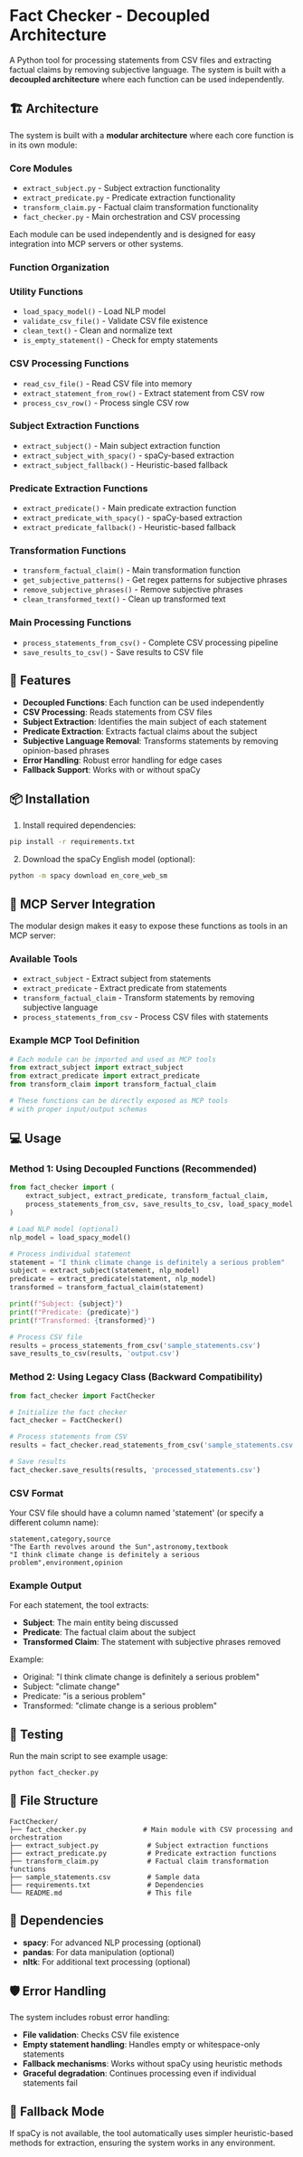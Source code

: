 # Fact Checker - Decoupled Architecture

A Python tool for processing statements from CSV files and extracting factual claims by removing subjective language. The system is built with a **decoupled architecture** where each function can be used independently.

## 🏗️ Architecture

The system is built with a **modular architecture** where each core function is in its own module:

### **Core Modules**
- `extract_subject.py` - Subject extraction functionality
- `extract_predicate.py` - Predicate extraction functionality  
- `transform_claim.py` - Factual claim transformation functionality
- `fact_checker.py` - Main orchestration and CSV processing

Each module can be used independently and is designed for easy integration into MCP servers or other systems.

### **Function Organization**

### **Utility Functions**
- `load_spacy_model()` - Load NLP model
- `validate_csv_file()` - Validate CSV file existence
- `clean_text()` - Clean and normalize text
- `is_empty_statement()` - Check for empty statements

### **CSV Processing Functions**
- `read_csv_file()` - Read CSV file into memory
- `extract_statement_from_row()` - Extract statement from CSV row
- `process_csv_row()` - Process single CSV row

### **Subject Extraction Functions**
- `extract_subject()` - Main subject extraction function
- `extract_subject_with_spacy()` - spaCy-based extraction
- `extract_subject_fallback()` - Heuristic-based fallback

### **Predicate Extraction Functions**
- `extract_predicate()` - Main predicate extraction function
- `extract_predicate_with_spacy()` - spaCy-based extraction
- `extract_predicate_fallback()` - Heuristic-based fallback

### **Transformation Functions**
- `transform_factual_claim()` - Main transformation function
- `get_subjective_patterns()` - Get regex patterns for subjective phrases
- `remove_subjective_phrases()` - Remove subjective phrases
- `clean_transformed_text()` - Clean up transformed text

### **Main Processing Functions**
- `process_statements_from_csv()` - Complete CSV processing pipeline
- `save_results_to_csv()` - Save results to CSV file

## 🚀 Features

- **Decoupled Functions**: Each function can be used independently
- **CSV Processing**: Reads statements from CSV files
- **Subject Extraction**: Identifies the main subject of each statement
- **Predicate Extraction**: Extracts factual claims about the subject
- **Subjective Language Removal**: Transforms statements by removing opinion-based phrases
- **Error Handling**: Robust error handling for edge cases
- **Fallback Support**: Works with or without spaCy

## 📦 Installation

1. Install required dependencies:
```bash
pip install -r requirements.txt
```

2. Download the spaCy English model (optional):
```bash
python -m spacy download en_core_web_sm
```

## 🔌 MCP Server Integration

The modular design makes it easy to expose these functions as tools in an MCP server:

### **Available Tools**
- `extract_subject` - Extract subject from statements
- `extract_predicate` - Extract predicate from statements  
- `transform_factual_claim` - Transform statements by removing subjective language
- `process_statements_from_csv` - Process CSV files with statements

### **Example MCP Tool Definition**
```python
# Each module can be imported and used as MCP tools
from extract_subject import extract_subject
from extract_predicate import extract_predicate
from transform_claim import transform_factual_claim

# These functions can be directly exposed as MCP tools
# with proper input/output schemas
```

## 💻 Usage

### **Method 1: Using Decoupled Functions (Recommended)**

```python
from fact_checker import (
    extract_subject, extract_predicate, transform_factual_claim,
    process_statements_from_csv, save_results_to_csv, load_spacy_model
)

# Load NLP model (optional)
nlp_model = load_spacy_model()

# Process individual statement
statement = "I think climate change is definitely a serious problem"
subject = extract_subject(statement, nlp_model)
predicate = extract_predicate(statement, nlp_model)
transformed = transform_factual_claim(statement)

print(f"Subject: {subject}")
print(f"Predicate: {predicate}")
print(f"Transformed: {transformed}")

# Process CSV file
results = process_statements_from_csv('sample_statements.csv')
save_results_to_csv(results, 'output.csv')
```

### **Method 2: Using Legacy Class (Backward Compatibility)**

```python
from fact_checker import FactChecker

# Initialize the fact checker
fact_checker = FactChecker()

# Process statements from CSV
results = fact_checker.read_statements_from_csv('sample_statements.csv')

# Save results
fact_checker.save_results(results, 'processed_statements.csv')
```

### **CSV Format**

Your CSV file should have a column named 'statement' (or specify a different column name):

```csv
statement,category,source
"The Earth revolves around the Sun",astronomy,textbook
"I think climate change is definitely a serious problem",environment,opinion
```

### **Example Output**

For each statement, the tool extracts:
- **Subject**: The main entity being discussed
- **Predicate**: The factual claim about the subject
- **Transformed Claim**: The statement with subjective phrases removed

Example:
- Original: "I think climate change is definitely a serious problem"
- Subject: "climate change" 
- Predicate: "is a serious problem"
- Transformed: "climate change is a serious problem"

## 🧪 Testing

Run the main script to see example usage:

```bash
python fact_checker.py
```

## 📁 File Structure

```
FactChecker/
├── fact_checker.py              # Main module with CSV processing and orchestration
├── extract_subject.py            # Subject extraction functions
├── extract_predicate.py          # Predicate extraction functions
├── transform_claim.py            # Factual claim transformation functions
├── sample_statements.csv         # Sample data
├── requirements.txt              # Dependencies
└── README.md                     # This file
```

## 🔧 Dependencies

- **spacy**: For advanced NLP processing (optional)
- **pandas**: For data manipulation (optional)
- **nltk**: For additional text processing (optional)

## 🛡️ Error Handling

The system includes robust error handling:
- **File validation**: Checks CSV file existence
- **Empty statement handling**: Handles empty or whitespace-only statements
- **Fallback mechanisms**: Works without spaCy using heuristic methods
- **Graceful degradation**: Continues processing even if individual statements fail

## 🔄 Fallback Mode

If spaCy is not available, the tool automatically uses simpler heuristic-based methods for extraction, ensuring the system works in any environment.
